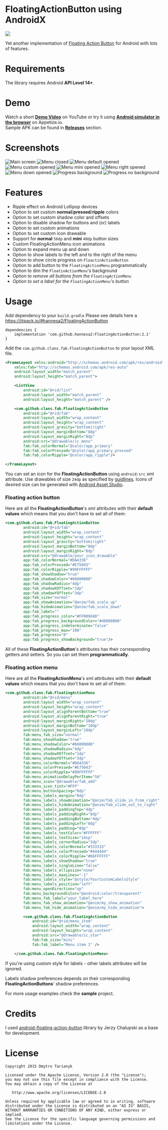 # FloatingActionButton using AndroidX
[![](https://jitpack.io/v/hannesa2/FloatingActionButton.svg)](https://jitpack.io/#hannesa2/FloatingActionButton)

Yet another implementation of [Floating Action Button](http://www.google.com/design/spec/components/buttons.html#buttons-floating-action-button) for Android with lots of features.

# Requirements
The library requires Android **API Level 14+**.

# Demo
Watch a short **[Demo Video](https://youtu.be/XngUY3PN1IQ)** on YouTube or try it using **[Android simulator in the browser](https://appetize.io/app/ffreudbwmyedw5trzhyjknd2jg)** on Appetize.io.  
Sample APK can be found in **[Releases](https://github.com/Clans/FloatingActionButton/releases)** section.

# Screenshots
![Main screen](/screenshots/main_screen.png) ![Menu closed](/screenshots/menu_closed.png) ![Menu default opened](/screenshots/menu_default_opened.png) ![Menu custom opened](/screenshots/menu_custom_opened.png) ![Menu mini opened](/screenshots/menu_mini_opened.png) ![Menu right opened](/screenshots/menu_right_opened.png) ![Menu down opened](/screenshots/menu_down_opened.png) ![Progress background](/screenshots/progress_background.png) ![Progress no background](/screenshots/progress_no_background.png)

# Features
- Ripple effect on Android Lollipop devices
- Option to set custom **normal**/**pressed**/**ripple** colors
- Option to set custom shadow color and offsets
- Option to disable shadow for buttons and (or) labels
- Option to set custom animations
- Option to set custom icon drawable
- Support for **normal** `56dp` and **mini** `40dp` button sizes
- Custom FloatingActionMenu icon animations
- Option to expand menu up and down
- Option to show labels to the left and to the right of the menu
- Option to show circle progress on `FloactinActionButton`
- Option to add button to the `FloatingActionMenu` programmatically
- Option to dim the `FloatinActionMenu`'s background
- *Option to remove all buttons from the `FloatingActionMenu`*
- *Option to set a label for the `FloatingActionMenu`'s button*

# Usage
Add dependency to your `build.gradle` Please see details here a https://jitpack.io/#hannesa2/FloatingActionButton 
```
dependencies {
    implementation 'com.github.hannesa2:FloatingActionButton:2.1'
}
```
Add the `com.github.clans.fab.FloatingActionButton` to your layout XML file.
```XML
<FrameLayout xmlns:android="http://schemas.android.com/apk/res/android"
    xmlns:fab="http://schemas.android.com/apk/res-auto"
    android:layout_width="match_parent"
    android:layout_height="match_parent">

    <ListView
        android:id="@+id/list"
        android:layout_width="match_parent"
        android:layout_height="match_parent" />

    <com.github.clans.fab.FloatingActionButton
        android:id="@+id/fab"
        android:layout_width="wrap_content"
        android:layout_height="wrap_content"
        android:layout_gravity="bottom|right"
        android:layout_marginBottom="8dp"
        android:layout_marginRight="8dp"
        android:src="@drawable/ic_menu"
        fab:fab_colorNormal="@color/app_primary"
        fab:fab_colorPressed="@color/app_primary_pressed"
        fab:fab_colorRipple="@color/app_ripple"/>

</FrameLayout>
```
You can set an icon for the **FloatingActionButton** using `android:src` xml attribute. Use drawables of size `24dp` as specified by [guidlines](http://www.google.com/design/spec/components/buttons.html#buttons-floating-action-button). Icons of desired size can be generated with [Android Asset Studio](http://romannurik.github.io/AndroidAssetStudio/icons-generic.html).

### Floating action button
Here are all the **FloatingActionButton**'s xml attributes with their **default values** which means that you don't have to set all of them:
```XML
<com.github.clans.fab.FloatingActionButton
        android:id="@+id/fab"
        android:layout_width="wrap_content"
        android:layout_height="wrap_content"
        android:layout_gravity="bottom|right"
        android:layout_marginBottom="8dp"
        android:layout_marginRight="8dp"
        android:src="@drawable/your_icon_drawable"
        app:fab_colorNormal="#DA4336"
        app:fab_colorPressed="#E75043"
        app:fab_colorRipple="#99FFFFFF"
        app:fab_showShadow="true"
        app:fab_shadowColor="#66000000"
        app:fab_shadowRadius="4dp"
        app:fab_shadowXOffset="1dp"
        app:fab_shadowYOffset="3dp"
        app:fab_size="normal"
        app:fab_showAnimation="@anim/fab_scale_up"
        app:fab_hideAnimation="@anim/fab_scale_down"
        app:fab_label=""
        app:fab_progress_color="#FF009688"
        app:fab_progress_backgroundColor="#4D000000"
        app:fab_progress_indeterminate="false"
        app:fab_progress_max="100"
        app:fab_progress="0"
        app:fab_progress_showBackground="true"/>
```
All of these **FloatingActionButton**'s attributes has their corresponding getters and setters. So you can set them **programmatically**.

### Floating action menu
Here are all the **FloatingActionMenu**'s xml attributes with their **default values** which means that you don't have to set all of them:
```XML
<com.github.clans.fab.FloatingActionMenu
        android:id="@+id/menu"
        android:layout_width="wrap_content"
        android:layout_height="wrap_content"
        android:layout_alignParentBottom="true"
        android:layout_alignParentRight="true"
        android:layout_marginRight="10dp"
        android:layout_marginBottom="10dp"
        android:layout_marginLeft="10dp"
        fab:menu_fab_size="normal"
        fab:menu_showShadow="true"
        fab:menu_shadowColor="#66000000"
        fab:menu_shadowRadius="4dp"
        fab:menu_shadowXOffset="1dp"
        fab:menu_shadowYOffset="3dp"
        fab:menu_colorNormal="#DA4336"
        fab:menu_colorPressed="#E75043"
        fab:menu_colorRipple="#99FFFFFF"
        fab:menu_animationDelayPerItem="50"
        fab:menu_icon="@drawable/fab_add"
        fab:menu_icon_tint="#FFF"
        fab:menu_buttonSpacing="0dp"
        fab:menu_labels_margin="0dp"
        fab:menu_labels_showAnimation="@anim/fab_slide_in_from_right"
        fab:menu_labels_hideAnimation="@anim/fab_slide_out_to_right"
        fab:menu_labels_paddingTop="4dp"
        fab:menu_labels_paddingRight="8dp"
        fab:menu_labels_paddingBottom="4dp"
        fab:menu_labels_paddingLeft="8dp"
        fab:menu_labels_padding="8dp"
        fab:menu_labels_textColor="#FFFFFF"
        fab:menu_labels_textSize="14sp"
        fab:menu_labels_cornerRadius="3dp"
        fab:menu_labels_colorNormal="#333333"
        fab:menu_labels_colorPressed="#444444"
        fab:menu_labels_colorRipple="#66FFFFFF"
        fab:menu_labels_showShadow="true"
        fab:menu_labels_singleLine="false"
        fab:menu_labels_ellipsize="none"
        fab:menu_labels_maxLines="-1"
        fab:menu_labels_style="@style/YourCustomLabelsStyle"
        fab:menu_labels_position="left"
        fab:menu_openDirection="up"
        fab:menu_backgroundColor="@android:color/transparent"
        fab:menu_fab_label="your_label_here"
        fab:menu_fab_show_animation="@anim/my_show_animation"
        fab:menu_fab_hide_animation="@anim/my_hide_animation">

        <com.github.clans.fab.FloatingActionButton
            android:id="@+id/menu_item"
            android:layout_width="wrap_content"
            android:layout_height="wrap_content"
            android:src="@drawable/ic_star"
            fab:fab_size="mini"
            fab:fab_label="Menu item 1" />

    </com.github.clans.fab.FloatingActionMenu>
```

If you're using custom style for labels - other labels attributes will be ignored.

Labels shadow preferences depends on their corresponding **FloatingActionButtons**' shadow preferences.

For more usage examples check the **sample** project.

# Credits
I used [android-floating-action-button](https://github.com/futuresimple/android-floating-action-button) library by Jerzy Chalupski as a base for development.

# License
```
Copyright 2015 Dmytro Tarianyk

Licensed under the Apache License, Version 2.0 (the "License");
you may not use this file except in compliance with the License.
You may obtain a copy of the License at

   http://www.apache.org/licenses/LICENSE-2.0

Unless required by applicable law or agreed to in writing, software
distributed under the License is distributed on an "AS IS" BASIS,
WITHOUT WARRANTIES OR CONDITIONS OF ANY KIND, either express or implied.
See the License for the specific language governing permissions and
limitations under the License.
```
